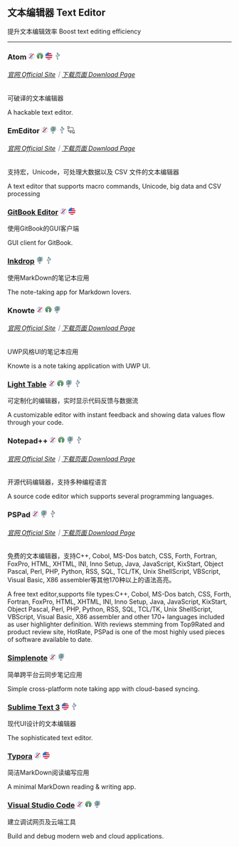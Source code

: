 ## 文本编辑器   Text Editor

提升文本编辑效率   Boost text editing efficiency

---

### Atom ![](/assets/图片2.png) ![](/assets/open-source-icon.png) ![](/assets/united-states.png) ![](/assets/usb.png)

###### [官网 Official Site](https://atom.io/)｜[下载页面 Download Page](https://github.com/atom/atom/releases)

可破译的文本编辑器

A hackable text editor.

### EmEditor ![](/assets/图片2.png) ![](/assets/earth-globe.png) ![](/assets/usb.png) ![](/assets/multi_platform.png)

###### [官网 Official Site](https://www.emeditor.com)｜[下载页面 Download Page](https://www.emeditor.com/download/)

 支持宏，Unicode，可处理大数据以及 CSV 文件的文本编辑器

A text editor that supports macro commands, Unicode, big data and CSV processing

### [GitBook Editor](https://www.gitbook.com/editor) ![](/assets/图片2.png) ![](/assets/united-states.png)

使用GitBook的GUI客户端

GUI client for GitBook.

### [Inkdrop](https://www.inkdrop.info/) ![](/assets/earth-globe.png) ![](/assets/usb.png)

使用MarkDown的笔记本应用

The note-taking app for Markdown lovers.

### Knowte ![](/assets/图片2.png) ![](/assets/open-source-icon.png) ![](/assets/earth-globe.png)

###### [官网 Official Site](http://www.digimezzo.com/software/knowte-2/)｜[下载页面 Download Page](http://www.digimezzo.com/content/software/knowte/)

UWP风格UI的笔记本应用

Knowte is a note taking application with UWP UI.

### [Light Table](http://lighttable.com/) ![](/assets/图片2.png) ![](/assets/open-source-icon.png) ![](/assets/earth-globe.png) ![](/assets/usb.png)

可定制化的编辑器，实时显示代码反馈与数据流

A customizable editor with instant feedback and showing data values flow through your code.

### Notepad++ ![](/assets/图片2.png) ![](/assets/open-source-icon.png) ![](/assets/earth-globe.png) ![](/assets/usb.png)

###### [官网 Official Site](https://notepad-plus-plus.org/)｜[下载页面 Download Page](https://notepad-plus-plus.org/download/v7.3.3.html)

开源代码编辑器，支持多种编程语言

A source code editor which supports several programming languages.

### PSPad ![](/assets/图片2.png) ![](/assets/earth-globe.png) ![](/assets/usb.png)

###### [官网 Official Site](http://www.pspad.com/)｜[下载页面 Download Page](http://www.pspad.com/en/download.php)

免费的文本编辑器，支持C++, Cobol, MS-Dos batch, CSS, Forth, Fortran, FoxPro, HTML, XHTML, INI, Inno Setup, Java, JavaScript, KixStart, Object Pascal, Perl, PHP, Python, RSS, SQL, TCL/TK, Unix ShellScript, VBScript, Visual Basic, X86 assembler等其他170种以上的语法高亮。

A free text editor,supports file types:C++, Cobol, MS-Dos batch, CSS, Forth, Fortran, FoxPro, HTML, XHTML, INI, Inno Setup, Java, JavaScript, KixStart, Object Pascal, Perl, PHP, Python, RSS, SQL, TCL/TK, Unix ShellScript, VBScript, Visual Basic, X86 assembler and other 170+ languages included as user highlighter definition. With reviews stemming from Top9Rated and product review site, HotRate, PSPad is one of the most highly used pieces of software available to date.

### [Simplenote](https://simplenote.com/) ![](/assets/图片2.png) ![](/assets/earth-globe.png)

简单跨平台云同步笔记应用

Simple cross-platform note taking app with cloud-based syncing.

### [Sublime Text 3](http://www.sublimetext.com/3) ![](/assets/united-states.png) ![](/assets/usb.png)

现代UI设计的文本编辑器

The sophisticated text editor.

### [Typora](https://typora.io/) ![](/assets/图片2.png) ![](/assets/united-states.png)

简洁MarkDown阅读编写应用

A minimal MarkDown reading & writing app.

### [Visual Studio Code](https://code.visualstudio.com/) ![](/assets/图片2.png) ![](/assets/open-source-icon.png) ![](/assets/earth-globe.png)

建立调试网页及云端工具

Build and debug modern web and cloud applications.


